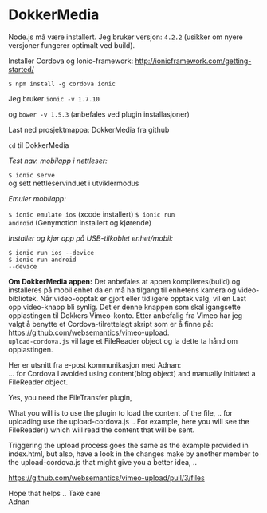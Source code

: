 # DokkerMedia

Node.js må være installert. 
Jeg bruker versjon: <code>4.2.2</code> (usikker om nyere versjoner fungerer optimalt ved build).

Installer Cordova og Ionic-framework: http://ionicframework.com/getting-started/

<code>$ npm install -g cordova ionic</code>

Jeg bruker <code>ionic -v 1.7.10</code>

og <code>bower -v 1.5.3</code> (anbefales ved plugin installasjoner)

Last ned prosjektmappa: DokkerMedia fra github

<code>cd</code> til DokkerMedia

<em>Test nav. mobilapp i nettleser:</em>

<code>$ ionic serve</code>   
og sett nettleservinduet i utviklermodus

<em>Emuler mobilapp:</em>

<code>$ ionic emulate ios</code>       (xcode installert)
<code>$ ionic run android</code>       (Genymotion installert og kjørende)

<em>Installer og kjør app på USB-tilkoblet enhet/mobil:</em>

<code>$ ionic run ios --device</code></br>
<code>$ ionic run android --device</code>

<strong>Om DokkerMedia appen:</strong>
Det anbefales at appen kompileres(build) og installeres på mobil enhet da en må ha tilgang til enhetens kamera og video-bibliotek. Når video-opptak er gjort eller tidligere opptak valg, vil en Last opp video-knapp bli synlig. Det er denne knappen som skal igangsette opplastingen til Dokkers Vimeo-konto. Etter anbefalig fra Vimeo har jeg valgt å benytte et Cordova-tilrettelagt skript som er å finne på: <a href>https://github.com/websemantics/vimeo-upload</a>.</br>
<code>upload-cordova.js</code> vil lage et FileReader object og la dette ta hånd om opplastingen.

Her er utsnitt fra e-post kommunikasjon med Adnan:</br>
... for Cordova I avoided using content(blog object) and manually initiated a FileReader object.

Yes, you need the FileTransfer plugin, 

What you will is to use the plugin to load the content of the file, .. for uploading use the upload-cordova.js .. For example, here you will see the FileReader() which will read the content that will be sent.

Triggering the upload process goes the same as the example provided in index.html, but also, have a look in the changes make by another member to the upload-cordova.js that might give you a better idea, .. 

<a href>https://github.com/websemantics/vimeo-upload/pull/3/files</a>

Hope that helps .. Take care</br>
Adnan

